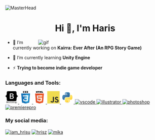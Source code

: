 ![MasterHead](https://i.ibb.co/zfx5HPH/higuchi.jpg)
<h1 align="center">Hi 👋, I'm Haris</h1>
<img align="right" alt="gif" width="400" src="https://i.pinimg.com/originals/e1/85/18/e18518c6d24257c6fb02e3c95a862d85.gif">

- 🔭 I’m currently working on **Kairra: Ever After (An RPG Story Game)**

- 🌱 I’m currently learning **Unity Engine**

- ⚡ **Trying to become indie game developer**

<h3 align="left">Languages and Tools:</h3>
<p align="left"> <a href="https://getbootstrap.com" target="_blank" rel="noreferrer"> <img src="https://raw.githubusercontent.com/devicons/devicon/master/icons/bootstrap/bootstrap-plain-wordmark.svg" alt="bootstrap" width="40" height="40"/> </a> <a href="https://www.w3schools.com/css/" target="_blank" rel="noreferrer"> <img src="https://raw.githubusercontent.com/devicons/devicon/master/icons/css3/css3-original-wordmark.svg" alt="css3" width="40" height="40"/> </a> <a href="https://www.w3.org/html/" target="_blank" rel="noreferrer"> <img src="https://raw.githubusercontent.com/devicons/devicon/master/icons/html5/html5-original-wordmark.svg" alt="html5" width="40" height="40"/> </a> <a href="https://developer.mozilla.org/en-US/docs/Web/JavaScript" target="_blank" rel="noreferrer"> <img src="https://raw.githubusercontent.com/devicons/devicon/master/icons/javascript/javascript-original.svg" alt="javascript" width="40" height="40"/> </a> <a href="https://www.python.org" target="_blank" rel="noreferrer"> <img src="https://raw.githubusercontent.com/devicons/devicon/master/icons/python/python-original.svg" alt="python" width="40" height="40"/> </a> <a href="https://code.visualstudio.com" target="_blank" rel="noreferrer"> <img src="https://upload.wikimedia.org/wikipedia/commons/thumb/9/9a/Visual_Studio_Code_1.35_icon.svg/2048px-Visual_Studio_Code_1.35_icon.svg.png" alt="vscode" width="40" height="40"/> </a> <a href="https://www.adobe.com/id_id/products/aftereffects.html" target="_blank" rel="noreferrer"> <img src="https://upload.wikimedia.org/wikipedia/commons/thumb/c/cb/Adobe_After_Effects_CC_icon.svg/2101px-Adobe_After_Effects_CC_icon.svg.png" alt="illustrator" width="40" height="40"/> </a> <a href="https://www.photoshop.com/en" target="_blank" rel="noreferrer"> <img src="https://upload.wikimedia.org/wikipedia/commons/thumb/a/af/Adobe_Photoshop_CC_icon.svg/1200px-Adobe_Photoshop_CC_icon.svg.png" alt="photoshop" width="40" height="40"/> </a> <a href="https://www.adobe.com/id_id/products/premiere.html" target="_blank" rel="noreferrer"> <img src="https://upload.wikimedia.org/wikipedia/commons/thumb/4/40/Adobe_Premiere_Pro_CC_icon.svg/2101px-Adobe_Premiere_Pro_CC_icon.svg.png" alt="premierepro" width="40" height="40"/> </a> </p>

<h3 align="left">My social media:</h3>
<p align="left">
<a href="https://instagram.com/iam_hrisu" target="blank"><img align="center" src="https://upload.wikimedia.org/wikipedia/commons/thumb/e/e7/Instagram_logo_2016.svg/2048px-Instagram_logo_2016.svg.png" alt="iam_hrisu" height="27" width="27" /></a>
<a href="https://www.youtube.com/c/hrisz" target="blank"><img align="center" src="https://www.freepnglogos.com/uploads/youtube-play-red-logo-png-transparent-background-6.png" alt="hrisz" height="24" width="33" /></a>
<a href="https://www.pixiv.net/en/users/87968002" target="blank"><img align="center" src="https://images-wixmp-ed30a86b8c4ca887773594c2.wixmp.com/f/80bda55e-e860-4969-8f37-9e9d51e43927/d8zog8c-096eea14-5aef-4e40-a154-dafbbc2886ba.png?token=eyJ0eXAiOiJKV1QiLCJhbGciOiJIUzI1NiJ9.eyJzdWIiOiJ1cm46YXBwOjdlMGQxODg5ODIyNjQzNzNhNWYwZDQxNWVhMGQyNmUwIiwiaXNzIjoidXJuOmFwcDo3ZTBkMTg4OTgyMjY0MzczYTVmMGQ0MTVlYTBkMjZlMCIsIm9iaiI6W1t7InBhdGgiOiJcL2ZcLzgwYmRhNTVlLWU4NjAtNDk2OS04ZjM3LTllOWQ1MWU0MzkyN1wvZDh6b2c4Yy0wOTZlZWExNC01YWVmLTRlNDAtYTE1NC1kYWZiYmMyODg2YmEucG5nIn1dXSwiYXVkIjpbInVybjpzZXJ2aWNlOmZpbGUuZG93bmxvYWQiXX0.4VZ6ddnVkwX3E35TsJqtaHPBlANMSrmagGfNsqRA1mo" alt="mika" height="27" width="26" /></a>
</p>
